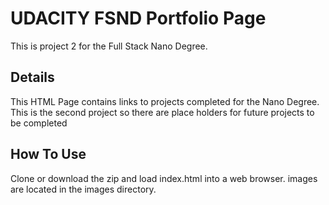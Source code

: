 # UDACITY FSND Portfolio Page
 This is project 2 for the Full Stack Nano Degree.

## Details
  This HTML Page contains links to projects completed for the Nano Degree. This
  is the second project so there are place holders for future projects to be
  completed

## How To Use
  Clone or download the zip and load index.html into a web browser. images are
  located in the images directory.

